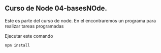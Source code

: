 
## Curso de Node 04-basesNOde. 
Este es parte del curso de node.
En el encontraremos un programa para realizar tareas programadas

Ejecutar este comando

```
npm install
```